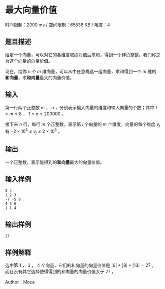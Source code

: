 # 最大向量价值

时间限制：2000 ms / 空间限制：65536 KB / 难度：4

## 题目描述

给定一个向量，可以对它的各维度取绝对值后求和，得到一个非负整数，我们称之为这个向量的向量价值。

现在，给你 $n$ 个 $m$ 维向量，可以从中任意挑选一组向量，求和得到一个 $m$ 维的**和向量**，求**和向量**最大的向量价值。

## 输入

第一行两个正整数 $m$ ， $n$ ，分别表示输入向量的维度和输入向量的个数；其中 $1 \le m \le 8$ ， $1 \le n \le 200000$ 。

接下来 $n$ 行，每行 $m$ 个正整数，表示第 $i$ 个向量的 $m$ 个维度，向量的每个维度 $v_{j}$ 有 $-2\times10^5 \le v_j \le 2\times 10^5$ 。

## 输出

一个正整数，表示能得到的**和向量**最大的向量价值。

## 输入样例

    3 4
    1 2 3
    -7 -5 9
    4 5 6
    1 1 4

## 输出样例

    27

## 样例解释

选中第 $1$ ， $3$ ， $4$  个向量，它们的和向量的向量价值是 $|6| + |8| + |13| = 27$ ，而且没有其它选择使得得到的和向量的向量价值大于 $27$ 。

Author：Moca
